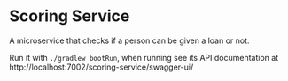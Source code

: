 # Scoring Service

A microservice that checks if a person can be given a loan or not.

Run it with `./gradlew bootRun`, when running see its API documentation at http://localhost:7002/scoring-service/swagger-ui/

